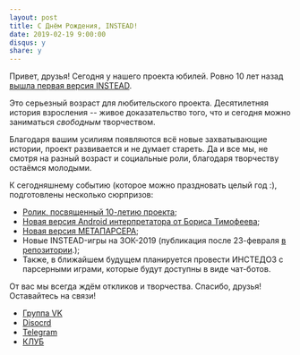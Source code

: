 ```yaml
---
layout: post
title: С Днём Рождения, INSTEAD!
date: 2019-02-19 9:00:00
disqus: y
share: y
---
```

Привет, друзья! Сегодня у нашего проекта юбилей. Ровно 10 лет назад [вышла первая версия INSTEAD](https://www.linux.org.ru/news/games/3518942).

Это серьезный возраст для любительского проекта. Десятилетняя история взросления -- живое доказательство того, что и сегодня можно заниматься _свободным_ творчеством.

Благодаря вашим усилиям появляются всё новые захватывающие истории, проект развивается и не думает стареть. Да и все мы, не смотря на разный возраст и социальные роли, благодаря творчеству остаёмся молодыми.

К сегодняшнему событию (которое можно праздновать целый год :), подготовлены несколько сюрпризов:

- [Ролик, посвященный 10-летию проекта](https://www.youtube.com/channel/UCEArD5lW8DyEHoG7DcS4pDw);
- [Новая версия Android интерпретатора от Бориса Тимофеева](здесь);
- [Новая версия МЕТАПАРСЕРА](https://instead-hub.github.io/page/metaparser/);
- Новые INSTEAD-игры на ЗОК-2019 (публикация после 23-февраля [в репозитории](http://instead-games.ru).);
- Также, в ближайшем будущем планируется провести ИНСТЕДОЗ с парсерными играми, которые будут доступны в виде чат-ботов.

От вас мы всегда ждём откликов и творчества. Спасибо, друзья! Оставайтесь на связи!

- [Группа VK](https://vk.com/instead.club)
- [Disocrd](https://discordapp.com/invite/RHquRHm)
- [Telegram](http://t.me/insteadtalk)
- [КЛУБ](http://club.syscall.ru)
